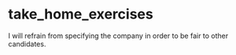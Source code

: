 # take_home_exercises
 I will refrain from specifying the company in order to be fair to other candidates.
